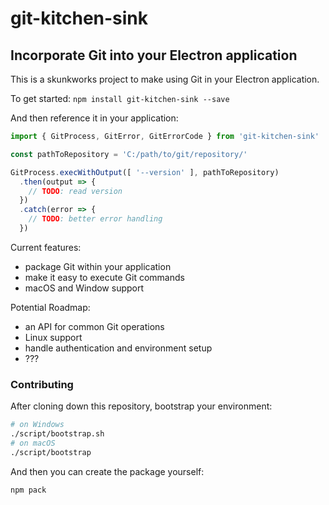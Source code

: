 # git-kitchen-sink
## Incorporate Git into your Electron application

This is a skunkworks project to make using Git in your Electron application.

To get started: `npm install git-kitchen-sink --save`

And then reference it in your application:

```js
import { GitProcess, GitError, GitErrorCode } from 'git-kitchen-sink'

const pathToRepository = 'C:/path/to/git/repository/'

GitProcess.execWithOutput([ '--version' ], pathToRepository)
  .then(output => {
    // TODO: read version
  })
  .catch(error => {
    // TODO: better error handling
  })
```

Current features:

 - package Git within your application
 - make it easy to execute Git commands
 - macOS and Window support

Potential Roadmap:

 - an API for common Git operations
 - Linux support
 - handle authentication and environment setup
 - ???


### Contributing

After cloning down this repository, bootstrap your environment:

```sh
# on Windows
./script/bootstrap.sh
# on macOS
./script/bootstrap
```

And then you can create the package yourself:

```sh
npm pack
```
